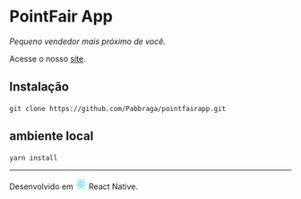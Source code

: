# PointFair App

*Pequeno vendedor mais próximo de você.*

Acesse o nosso [site](https://ghsiqueira.github.io/tcc/).

## Instalação
```
git clone https://github.com/Pabbraga/pointfairapp.git
```

## ambiente local
```
yarn install
```

___

Desenvolvido em  <img height="20" src="https://raw.githubusercontent.com/devicons/devicon/master/icons/react/react-original.svg"> React Native.
